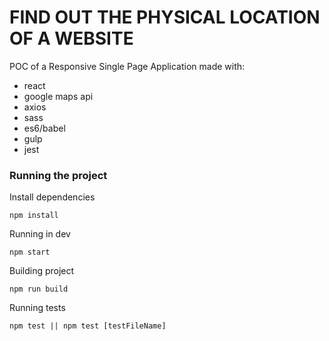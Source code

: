 # FIND OUT THE PHYSICAL LOCATION OF A WEBSITE
POC of a Responsive Single Page Application made with:

* react
* google maps api
* axios 
* sass
* es6/babel
* gulp
* jest



### Running the project

Install dependencies
```
npm install
```

Running in dev

```
npm start
```

Building project

```
npm run build
```

Running tests

```
npm test || npm test [testFileName]
```